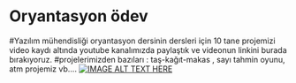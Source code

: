 # Oryantasyon ödev
#Yazılım mühendisliği oryantasyon dersinin dersleri için 10 tane projemizi video kaydı altında youtube kanalımızda paylaştık ve videonun linkini burada bırakıyoruz. 
#projelerimizden bazıları : taş-kağıt-makas , sayı tahmin oyunu, atm projemiz vb....
[![IMAGE ALT TEXT HERE](https://img.youtube.com/vi/g9VKxVb6boU/0.jpg)](https://www.youtube.com/watch?v=g9VKxVb6boU)

